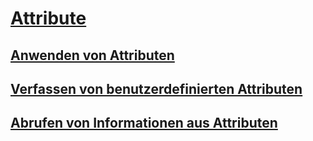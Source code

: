# [Attribute](index.md)
## [Anwenden von Attributen](applying-attributes.md)
## [Verfassen von benutzerdefinierten Attributen](writing-custom-attributes.md)
## [Abrufen von Informationen aus Attributen](retrieving-information-stored-in-attributes.md)
